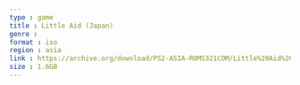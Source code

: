 ```yaml
---
type : game
title : Little Aid (Japan)
genre : 
format : iso
region : asia
link : https://archive.org/download/PS2-ASIA-ROMS321COM/Little%20Aid%20%28Japan%29.7z
size : 1.6GB
---
```

